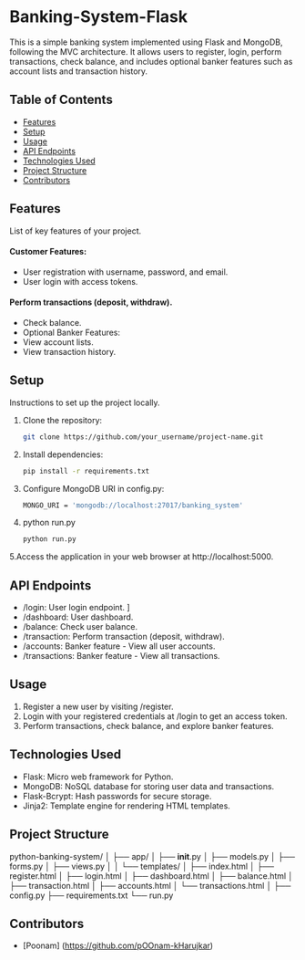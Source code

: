 # Banking-System-Flask
This is a simple banking system implemented using Flask and MongoDB, following the MVC architecture. It allows users to register, login, perform transactions, check balance, and includes optional banker features such as account lists and transaction history.

## Table of Contents

- [Features](#features)
- [Setup](#setup)
- [Usage](#usage)
- [API Endpoints](#api-endpoints)
- [Technologies Used](#technologies-used)
- [Project Structure](#project-structure)
- [Contributors](#contributors)

## Features

List of key features of your project.

#### Customer Features:
-  User registration with username, password, and email.
-  User login with access tokens.
#### Perform transactions (deposit, withdraw).
-  Check balance.
-  Optional Banker Features:
-  View account lists.
-  View transaction history.

## Setup

Instructions to set up the project locally.

1. Clone the repository:

    ```bash
    git clone https://github.com/your_username/project-name.git
    ```

2. Install dependencies:

    ```bash
    pip install -r requirements.txt
    ```

3. Configure MongoDB URI in config.py:


    ```bash
    MONGO_URI = 'mongodb://localhost:27017/banking_system'
    ```

4. python run.py
 

    ```bash
    python run.py
    ```

5.Access the application in your web browser at http://localhost:5000.

## API Endpoints
- /login: User login endpoint. ]
- /dashboard: User dashboard.
- /balance: Check user balance.
- /transaction: Perform transaction (deposit, withdraw).
- /accounts: Banker feature - View all user accounts.
- /transactions: Banker feature - View all transactions.
## Usage

1. Register a new user by visiting /register.
2. Login with your registered credentials at /login to get an access token.
4. Perform transactions, check balance, and explore banker features.


## Technologies Used

- Flask: Micro web framework for Python.
- MongoDB: NoSQL database for storing user data and transactions.
- Flask-Bcrypt: Hash passwords for secure storage.
- Jinja2: Template engine for rendering HTML templates.

## Project Structure

python-banking-system/
│
├── app/
│   ├── __init__.py
│   ├── models.py
│   ├── forms.py
│   ├── views.py
│
│   └── templates/
│       ├── index.html
│       ├── register.html
│       ├── login.html
│       ├── dashboard.html
│       ├── balance.html
│       ├── transaction.html
│       ├── accounts.html
│       └── transactions.html
│
├── config.py
├── requirements.txt
└── run.py

## Contributors

- [Poonam]  (https://github.com/pOOnam-kHarujkar)

